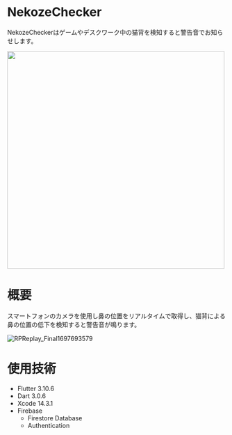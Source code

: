# NekozeChecker

NekozeCheckerはゲームやデスクワーク中の猫背を検知すると警告音でお知らせします。

<img src="https://github.com/is4041/NekozeChecker/assets/80022698/26d28ec1-a8b7-40d0-9814-4547a613b14d" width="500">

# 概要

スマートフォンのカメラを使用し鼻の位置をリアルタイムで取得し、猫背による鼻の位置の低下を検知すると警告音が鳴ります。

![RPReplay_Final1697693579](https://github.com/is4041/NekozeChecker/assets/80022698/2f261c6d-9547-4e6b-819c-f0d7734a159c)

# 使用技術
- Flutter 3.10.6
- Dart 3.0.6
- Xcode 14.3.1
- Firebase
  - Firestore Database
  - Authentication
